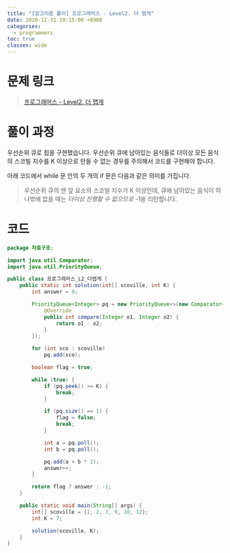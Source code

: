 ```yaml
---
title: "[알고리즘 풀이] 프로그래머스 - Level2. 더 맵게"
date: 2020-12-31 19:15:00 +0900
categories:
  - programmers
toc: true
classes: wide
---
```


# 문제 링크

> [프로그래머스 - Level2. 더 맵게](https://programmers.co.kr/learn/courses/30/lessons/42626)

# 풀이 과정

우선순위 큐로 힙을 구현했습니다. 우선순위 큐에 남아있는 음식들로 더이상 모든 음식의 스코빌 지수를 K 이상으로 만들 수 없는 경우를 주의해서 코드를 구현해야 합니다.

아래 코드에서 while 문 안의 두 개의 if 문은 다음과 같은 의미를 가집니다.

> 우선순위 큐의 맨 앞 요소의 스코빌 지수가 K 이상인데, 큐에 남아있는 음식이 하나밖에 없을 때는 _더이상 진행할 수 없으므로_ -1을 리턴합니다.

# 코드

```java
package 자료구조;

import java.util.Comparator;
import java.util.PriorityQueue;

public class 프로그래머스_L2_더맵게 {
    public static int solution(int[] scoville, int K) {
        int answer = 0;

        PriorityQueue<Integer> pq = new PriorityQueue<>(new Comparator<Integer>() {
            @Override
            public int compare(Integer o1, Integer o2) {
                return o1 - o2;
            }
        });

        for (int sco : scoville)
            pq.add(sco);

        boolean flag = true;

        while (true) {
            if (pq.peek() >= K) {
                break;
            }

            if (pq.size() == 1) {
                flag = false;
                break;
            }

            int a = pq.poll();
            int b = pq.poll();

            pq.add(a + b * 2);
            answer++;
        }

        return flag ? answer : -1;
    }

    public static void main(String[] args) {
        int[] scoville = {1, 2, 3, 9, 10, 12};
        int K = 7;

        solution(scoville, K);
    }
}
```
